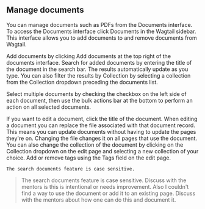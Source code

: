 ## Manage documents
You can manage documents such as PDFs from the Documents interface. To access the Documents interface click Documents in the Wagtail sidebar. This interface allows you to add documents to and remove documents from Wagtail.

Add documents by clicking Add documents at the top right of the documents interface. Search for added documents by entering the title of the document in the search bar. The results automatically update as you type. You can also filter the results by Collection by selecting a collection from the Collection dropdown preceding the documents list. 

Select multiple documents by checking the checkbox on the left side of each document, then use the bulk actions bar at the bottom to perform an action on all selected documents.

If you want to edit a document, click the title of the document. When editing a document you can replace the file associated with that document record. This means you can update documents without having to update the pages they're on. Changing the file changes it on all pages that use the document. You can also change the collection of the document by clicking on the Collection dropdown on the edit page and selecting a new collection of your choice. Add or remove tags using the Tags field on the edit page.

```NOTE
The search documents feature is case sensitive.
```


> The search documents feature is case sensitive. Discuss with the mentors is this is intentional or needs improvement. Also I couldn't find a way to use the document or add it to an existing page. Discuss with the mentors about how one can do this and document it.